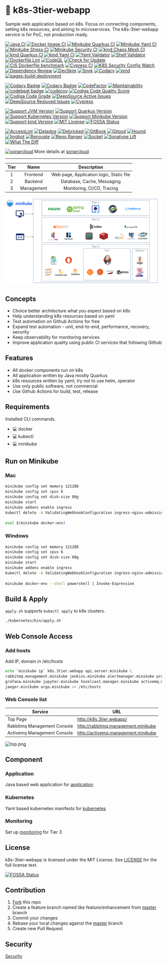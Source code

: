 # 🦌 k8s-3tier-webapp

Sample web application based on k8s. Focus on connecting components, setting k8s resources, and aiming to microservices. The k8s-3tier-webapp service is for PoC, not production ready.

[![Java CI](https://github.com/yurake/k8s-3tier-webapp/actions/workflows/java-ci.yml/badge.svg)](https://github.com/yurake/k8s-3tier-webapp/actions/workflows/java-ci.yml)
[![Docker Image CI](https://github.com/yurake/k8s-3tier-webapp/actions/workflows/docker-image-ci.yml/badge.svg)](https://github.com/yurake/k8s-3tier-webapp/actions/workflows/docker-image-ci.yml)
[![Minikube Quarkus CI](https://github.com/yurake/k8s-3tier-webapp/actions/workflows/minikube-quarkus-ci.yml/badge.svg)](https://github.com/yurake/k8s-3tier-webapp/actions/workflows/minikube-quarkus-ci.yml)
[![Minikube Yaml CI](https://github.com/yurake/k8s-3tier-webapp/actions/workflows/minikube-yaml-ci.yml/badge.svg)](https://github.com/yurake/k8s-3tier-webapp/actions/workflows/minikube-yaml-ci.yml)
[![Minikube Stress CI](https://github.com/yurake/k8s-3tier-webapp/actions/workflows/minikube-stress-ci.yml/badge.svg)](https://github.com/yurake/k8s-3tier-webapp/actions/workflows/minikube-stress-ci.yml)
[![Minikube Security CI](https://github.com/yurake/k8s-3tier-webapp/actions/workflows/minikube-security-ci.yml/badge.svg)](https://github.com/yurake/k8s-3tier-webapp/actions/workflows/minikube-security-ci.yml)
[![kind Chaos Mesh CI](https://github.com/yurake/k8s-3tier-webapp/actions/workflows/kind-chaos-mesh-ci.yml/badge.svg)](https://github.com/yurake/k8s-3tier-webapp/actions/workflows/kind-chaos-mesh-ci.yml)
[![kind Quarkus CI](https://github.com/yurake/k8s-3tier-webapp/actions/workflows/kind-quarkus-ci.yml/badge.svg)](https://github.com/yurake/k8s-3tier-webapp/actions/workflows/kind-quarkus-ci.yml)
[![kind Yaml CI](https://github.com/yurake/k8s-3tier-webapp/actions/workflows/kind-yaml-ci.yml/badge.svg)](https://github.com/yurake/k8s-3tier-webapp/actions/workflows/kind-yaml-ci.yml)
[![Yaml Validator](https://github.com/yurake/k8s-3tier-webapp/actions/workflows/yaml-validator.yml/badge.svg)](https://github.com/yurake/k8s-3tier-webapp/actions/workflows/yaml-validator.yml)
[![Shell Validator](https://github.com/yurake/k8s-3tier-webapp/actions/workflows/shell-validator.yml/badge.svg)](https://github.com/yurake/k8s-3tier-webapp/actions/workflows/shell-validator.yml)
[![Dockerfile Lint](https://github.com/yurake/k8s-3tier-webapp/actions/workflows/dockerfile-lint.yml/badge.svg)](https://github.com/yurake/k8s-3tier-webapp/actions/workflows/dockerfile-lint.yml)
[![CodeQL](https://github.com/yurake/k8s-3tier-webapp/workflows/CodeQL/badge.svg)](https://github.com/yurake/k8s-3tier-webapp/actions/workflows/codeql.yml)
[![Check for Update](https://github.com/yurake/k8s-3tier-webapp/workflows/Check%20for%20Update/badge.svg)](https://github.com/yurake/k8s-3tier-webapp/actions?query=workflow%3A%22Check+for+Update%22)
[![CIS Dockerfile benchmark](https://github.com/yurake/k8s-3tier-webapp/actions/workflows/cis-dockerfile-benchmark.yml/badge.svg)](https://github.com/yurake/k8s-3tier-webapp/actions/workflows/cis-dockerfile-benchmark.yml)
[![Cypress CI](https://github.com/yurake/k8s-3tier-webapp/actions/workflows/cypress-ci.yml/badge.svg)](https://github.com/yurake/k8s-3tier-webapp/actions/workflows/cypress-ci.yml)
[![K8S Security Config Watch](https://github.com/yurake/k8s-3tier-webapp/actions/workflows/k8s-security-config-watch.yml/badge.svg)](https://github.com/yurake/k8s-3tier-webapp/actions/workflows/k8s-security-config-watch.yml)
[![Dependency Review](https://github.com/yurake/k8s-3tier-webapp/actions/workflows/dependency-review.yml/badge.svg)](https://github.com/yurake/k8s-3tier-webapp/actions/workflows/dependency-review.yml)
[![DevSkim](https://github.com/yurake/k8s-3tier-webapp/actions/workflows/devskim.yml/badge.svg)](https://github.com/yurake/k8s-3tier-webapp/actions/workflows/devskim.yml)
[![Snyk](https://github.com/yurake/k8s-3tier-webapp/actions/workflows/snyk-infrastructure.yml/badge.svg)](https://github.com/yurake/k8s-3tier-webapp/actions/workflows/snyk-infrastructure.yml)
[![Codacy](https://github.com/yurake/k8s-3tier-webapp/actions/workflows/codacy.yml/badge.svg)](https://github.com/yurake/k8s-3tier-webapp/actions/workflows/codacy.yml)
[![pmd](https://github.com/yurake/k8s-3tier-webapp/actions/workflows/pmd.yml/badge.svg)](https://github.com/yurake/k8s-3tier-webapp/actions/workflows/pmd.yml)
[![pages-build-deployment](https://github.com/yurake/k8s-3tier-webapp/actions/workflows/pages/pages-build-deployment/badge.svg)](https://github.com/yurake/k8s-3tier-webapp/actions/workflows/pages/pages-build-deployment)  

[![Codacy Badge](https://app.codacy.com/project/badge/Grade/2844382aa110487e94bba8369267476e)](https://www.codacy.com/gh/yurake/k8s-3tier-webapp/dashboard?utm_source=github.com\&utm_medium=referral\&utm_content=yurake/k8s-3tier-webapp\&utm_campaign=Badge_Grade)
[![Codacy Badge](https://app.codacy.com/project/badge/Coverage/2844382aa110487e94bba8369267476e)](https://www.codacy.com/gh/yurake/k8s-3tier-webapp/dashboard?utm_source=github.com\&utm_medium=referral\&utm_content=yurake/k8s-3tier-webapp\&utm_campaign=Badge_Coverage)
[![CodeFactor](https://www.codefactor.io/repository/github/yurake/k8s-3tier-webapp/badge)](https://www.codefactor.io/repository/github/yurake/k8s-3tier-webapp) [![Maintainability](https://api.codeclimate.com/v1/badges/64a1de96c5eb777b9db1/maintainability)](https://codeclimate.com/github/yurake/k8s-3tier-webapp/maintainability)
[![codebeat badge](https://codebeat.co/badges/e0bfc464-3370-467d-910f-ade9d83265b1)](https://codebeat.co/projects/github-com-yurake-k8s-3tier-webapp-master)
[![codecov](https://codecov.io/gh/yurake/k8s-3tier-webapp/branch/master/graph/badge.svg)](https://codecov.io/gh/yurake/k8s-3tier-webapp)
[![Codiga Code Quality Score](https://api.codiga.io/project/34687/score/svg)](https://app.codiga.io)
[![Codiga Code Grade](https://api.codiga.io/project/34687/status/svg)](https://app.codiga.io)
[![DeepSource Active Issues](https://deepsource.io/gh/yurake/k8s-3tier-webapp.svg/?label=active+issues\&show_trend=true\&token=Y64jIS9a54isgV4hi4_uuerZ)](https://deepsource.io/gh/yurake/k8s-3tier-webapp/?ref=repository-badge)
[![DeepSource Resluved Issues](https://deepsource.io/gh/yurake/k8s-3tier-webapp.svg/?label=resolved+issues\&show_trend=true\&token=Y64jIS9a54isgV4hi4_uuerZ)](https://deepsource.io/gh/yurake/k8s-3tier-webapp/?ref=repository-badge)
[![Cypress](https://img.shields.io/endpoint?url=https://dashboard.cypress.io/badge/detailed/7rgxn6/master\&style=flat\&logo=cypress)](https://dashboard.cypress.io/projects/7rgxn6/runs)  

[![Support JVM Version](https://img.shields.io/badge/JVM-17-yellow.svg?style=flat\&logo=Java)](https://github.com/yurake/k8s-3tier-webapp/actions?query=workflow%3A%22Java+CI%22)
[![Support Quarkus Version](https://img.shields.io/badge/Quarkus-2.16.3-yellow.svg?style=flat\&logo=Quarkus)](https://github.com/yurake/k8s-3tier-webapp/actions?query=workflow%3A%22Java+CI%22)
[![Support Kubernetes Version](https://img.shields.io/badge/Kubernetes-1.26.2-yellow.svg?style=flat\&logo=Kubernetes)](https://github.com/yurake/k8s-3tier-webapp/actions?query=workflow%3A%22Minikube+CI%22)
[![Support Minikube Version](https://img.shields.io/badge/Minikube-1.29.0-yellow.svg?style=flat\&logo=Kubernetes)](https://github.com/yurake/k8s-3tier-webapp/actions?query=workflow%3A%22Minikube+CI%22)
[![Support kind Version](https://img.shields.io/badge/kind-2.5.1-yellow.svg?style=flat\&logo=Kubernetes)](https://github.com/yurake/k8s-3tier-webapp/actions?query=workflow%3A%22kind+CI%22)
[![MIT License](http://img.shields.io/badge/license-MIT-blue.svg?style=flat)](LICENSE/)
[![FOSSA Status](https://app.fossa.com/api/projects/git%2Bgithub.com%2Fyurake%2Fk8s-3tier-webapp.svg?type=shield)](https://app.fossa.com/projects/git%2Bgithub.com%2Fyurake%2Fk8s-3tier-webapp?ref=badge_shield)  

[![AccessLint](https://img.shields.io/badge/AccessLint-enabled-blue?style=flat)](https://accesslint.com/accounts/yurake/projects/k8s-3tier-webapp)
[![Datadog](https://img.shields.io/badge/Datadog-enabled-blue?style=flat\&logo=datadog)](https://app.datadoghq.com/ci/test-services)
[![Debricked](https://img.shields.io/badge/Debricked-enabled-blue?style=flat)](https://debricked.com/app/en/repository/40176)
[![GitBook](https://img.shields.io/badge/GitBook-enabled-blue?style=flat\&logo=gitbook)](https://www.gitbook.com)
[![Gitpod](https://img.shields.io/badge/Gitpod-ready-blue?style=flat\&logo=gitpod)](https://gitpod.io/#https://github.com/yurake/k8s-3tier-webapp)
[![Hound](https://img.shields.io/badge/Hound-enabled-blue?style=flat)](https://houndci.com/repos)
[![Imgbot](https://img.shields.io/badge/Imgbot-enabled-blue?style=flat)](https://imgbot.net/app/)
[![Renovate](https://img.shields.io/badge/Renovate-enabled-blue?style=flat\&logo=renovatebot)](https://app.renovatebot.com/dashboard#github/yurake/k8s-3tier-webapp)
[![Repo Ranger](https://img.shields.io/badge/Repo%20Ranger-enabled-blue?style=flat)](https://reporanger.com/)
[![Socket](https://img.shields.io/badge/Socket-enabled-blue?style=flat\&logo=socketdotio)](https://socket.dev/dashboard/org/gh/yurake/repo/k8s-3tier-webapp)
[![Sonatype Lift](https://img.shields.io/badge/Sonatype%20Lift-enabled-blue?style=flat)](https://lift.sonatype.com/results/github.com/yurake/k8s-3tier-webapp)
[![What The Diff](https://img.shields.io/badge/What%20The%20Diff-enabled-blue?style=flat)](https://app.whatthediff.ai/repository/181164153)  

[![sonarcloud](https://img.shields.io/badge/sonarcloud-enabled-orange?style=flat\&logo=sonarcloud)](https://sonarcloud.io/projects)
More details at [sonarcloud](SONARCLOUD.md)

* * *

| Tier |    Name    |                Description               |
| :--: | :--------: | :--------------------------------------: |
|   1  |  Frontend  | Web page, Application logic, Static file |
|   2  |   Backend  |        Database, Cache, Messaging        |
|   3  | Management |        Monitoring, CI/CD, Tracing        |

![LayardArchitecturalOverview.png](docs/LayardArchitecturalOverview.png)

## Concepts

-   Choice better architecture what you expect based on k8s
-   Help understanding k8s resources based on yaml
-   Test automation on Github Actions for free
-   Expand test automation - unit, end-to-end, performance, recovery, security
-   Keep observability for monitoring services
-   Improve application quality using public CI services that following Github

## Features

-   All docker components run on k8s
-   All application written by Java mostly Quarkus
-   k8s resources written by yaml, try not to use helm, operator
-   Use only public software, not commercial
-   Use Github Actions for build, test, release

## Requirements

Installed CLI commands.

-   :computer: docker
-   :computer: kubectl
-   :computer: minikube

## Run on Minikube

### Mac

```bash
minikube config set memory 121288
minikube config set cpus 6
minikube config set disk-size 80g
minikube start
minikube addons enable ingress
kubectl delete -A ValidatingWebhookConfiguration ingress-nginx-admission

eval $(minikube docker-env)
```

### Windows

```bash
minikube config set memory 121288
minikube config set cpus 6
minikube config set disk-size 80g
minikube start
minikube addons enable ingress
kubectl delete -A ValidatingWebhookConfiguration ingress-nginx-admission

minikube docker-env --shell powershell | Invoke-Expression
```

## Build & Apply

`apply.sh` supports `kubectl apply` to k8s clusters.

```bash
./kubernetes/bin/apply.sh
```

## Web Console Access

### Add hosts

Add IP, domain in /etc/hosts

```bash
echo `minikube ip` k8s.3tier.webapp api.server.minikube \
rabbitmq.management.minikube jenkins.minikube alertmanager.minikube prometheus.minikube \
grafana.minikube jupyter.minikube hazelcast.manager.minikube activemq.management.minikube \
jaeger.minikube argo.minikube >> /etc/hosts
```

### Web Console list

| Service                     | URL                                   |
| --------------------------- | ------------------------------------- |
| Top Page                    | <http://k8s.3tier.webapp/>            |
| Rabbitmq Management Console | <http://rabbitmq.management.minikube> |
| Activemq Management Console | <http://activemq.management.minikube> |

![top.png](docs/top.png)

## Component

### Application

Java based web application for [application](application/)

### Kubernetes

Yaml based kubernetes manifests for [kubernetes](kubernetes/)

### Monitoring

Set up [monitoring](kubernetes/monitoring/) for Tier 3

## License

k8s-3tier-webapp is licensed under the MIT License. See [LICENSE](LICENSE/) for the full license text.

[![FOSSA Status](https://app.fossa.com/api/projects/git%2Bgithub.com%2Fyurake%2Fk8s-3tier-webapp.svg?type=large)](https://app.fossa.com/projects/git%2Bgithub.com%2Fyurake%2Fk8s-3tier-webapp?ref=badge_large)

## Contribution

1.  [Fork](https://github.com/yurake/k8s-3tier-webapp/fork) this repo  
2.  Create a feature branch named like feature/enhancement from [master](https://github.com/yurake/k8s-3tier-webapp/tree/master) branch  
3.  Commit your changes  
4.  Rebase your local changes against the [master](https://github.com/yurake/k8s-3tier-webapp/tree/master) branch  
5.  Create new Pull Request  

## Security

[Security](SECURITY.md)
